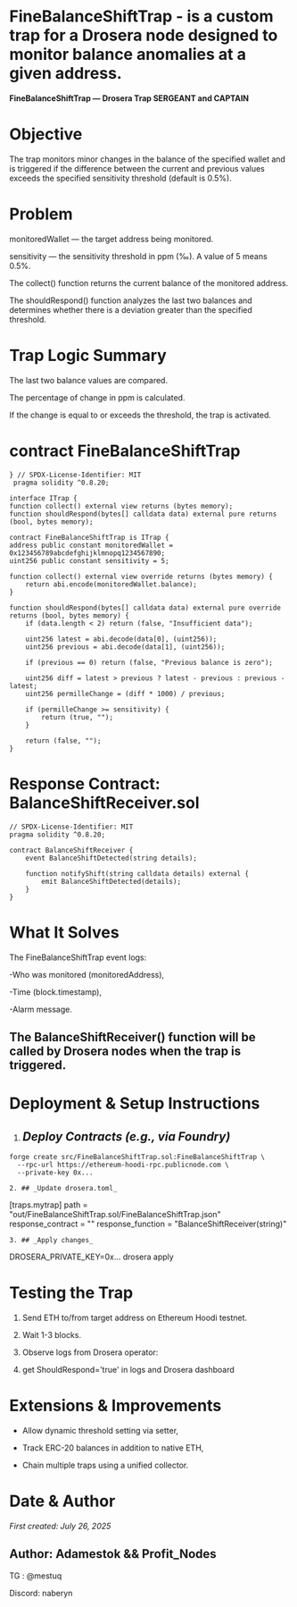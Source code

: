 # FineBalanceShiftTrap - is a custom trap for a Drosera node designed to monitor balance anomalies at a given address.


**FineBalanceShiftTrap — Drosera Trap SERGEANT and CAPTAIN** 

# Objective

The trap monitors minor changes in the balance of the specified wallet and is triggered if the difference between the current and previous values exceeds the specified sensitivity threshold (default is 0.5%).
# Problem

monitoredWallet — the target address being monitored.

sensitivity — the sensitivity threshold in ppm (‰). A value of 5 means 0.5%.

The collect() function returns the current balance of the monitored address.

The shouldRespond() function analyzes the last two balances and determines whether there is a deviation greater than the specified threshold.
# Trap Logic Summary

The last two balance values are compared.

The percentage of change in ppm is calculated.

If the change is equal to or exceeds the threshold, the trap is activated.


# contract FineBalanceShiftTrap
    } // SPDX-License-Identifier: MIT
     pragma solidity ^0.8.20;

    interface ITrap {
    function collect() external view returns (bytes memory);
    function shouldRespond(bytes[] calldata data) external pure returns (bool, bytes memory);

    contract FineBalanceShiftTrap is ITrap {
    address public constant monitoredWallet = 0x123456789abcdefghijklmnopq1234567890;
    uint256 public constant sensitivity = 5;

    function collect() external view override returns (bytes memory) {
        return abi.encode(monitoredWallet.balance);
    }

    function shouldRespond(bytes[] calldata data) external pure override returns (bool, bytes memory) {
        if (data.length < 2) return (false, "Insufficient data");

        uint256 latest = abi.decode(data[0], (uint256));
        uint256 previous = abi.decode(data[1], (uint256));

        if (previous == 0) return (false, "Previous balance is zero");

        uint256 diff = latest > previous ? latest - previous : previous - latest;
        uint256 permilleChange = (diff * 1000) / previous;

        if (permilleChange >= sensitivity) {
            return (true, "");
        }

        return (false, "");
    }


# Response Contract: BalanceShiftReceiver.sol
```solidity
// SPDX-License-Identifier: MIT
pragma solidity ^0.8.20;

contract BalanceShiftReceiver {
    event BalanceShiftDetected(string details);

    function notifyShift(string calldata details) external {
        emit BalanceShiftDetected(details);
    }
}
```
# What It Solves 
The FineBalanceShiftTrap event logs:

-Who was monitored (monitoredAddress),

-Time (block.timestamp),

-Alarm message.

The BalanceShiftReceiver() function will be called by Drosera nodes when the trap is triggered.
---

# Deployment & Setup Instructions 

1. ## _Deploy Contracts (e.g., via Foundry)_ 
```
forge create src/FineBalanceShiftTrap.sol:FineBalanceShiftTrap \
  --rpc-url https://ethereum-hoodi-rpc.publicnode.com \
  --private-key 0x...
```
```
2. ## _Update drosera.toml_ 
```
[traps.mytrap]
path = "out/FineBalanceShiftTrap.sol/FineBalanceShiftTrap.json"
response_contract = "<BalanceShiftReceiver address>"
response_function = "BalanceShiftReceiver(string)"
```
3. ## _Apply changes_ 
```
DROSERA_PRIVATE_KEY=0x... drosera apply

# Testing the Trap 

1. Send ETH to/from target address on Ethereum Hoodi testnet.

2. Wait 1-3 blocks.

3. Observe logs from Drosera operator:

4. get ShouldRespond='true' in logs and Drosera dashboard

# Extensions & Improvements 

- Allow dynamic threshold setting via setter,

- Track ERC-20 balances in addition to native ETH,

- Chain multiple traps using a unified collector.


# Date & Author

_First created: July 26, 2025_

## Author: Adamestok && Profit_Nodes 
TG : @mestuq

Discord: naberyn

